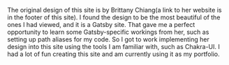 The original design of this site is by Brittany Chiang(a link to her website is in the footer of this site). I found the design to be the most beautiful of the ones I had viewed, and it is a Gatsby site. That gave me a perfect opportunity to learn some Gatsby-specific workings from her, such as setting up path aliases for my code. So I got to work implementing her design into this site using the tools I am familiar with, such as Chakra-UI. I had a lot of fun creating this site and am currently using it as my portfolio.
